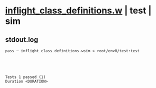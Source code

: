 # [inflight_class_definitions.w](../../../../../examples/tests/valid/inflight_class_definitions.w) | test | sim

## stdout.log
```log
pass ─ inflight_class_definitions.wsim » root/env0/test:test
 




Tests 1 passed (1) 
Duration <DURATION>

```

